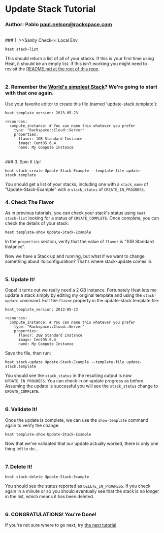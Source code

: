 # Update Stack Tutorial
### Author: Pablo <paul.nelson@rackspace.com>
</br>
### 1. >>Sanity Check<< Local Env

```shell
heat stack-list
```

This should return a list of all of your stacks. If this is your first time using Heat, it should be an empty list. If this isn't working you might need to revisit the [README.md at the root of this repo](/).
</br>
</br>
### 2. Remember the [World's simplest Stack](/101.Hello-Compute)? We're going to start with that one again.

Use your favorite editor to create this file (named 'update-stack.template'):

```shell
heat_template_version: 2013-05-23

resources:
  compute_instance: # You can name this whatever you prefer
    type: "Rackspace::Cloud::Server"
    properties:
      flavor: 1GB Standard Instance
      image: CentOS 6.4
      name: My Compute Instance
```
</br>
### 3. Spin It Up!

```shell
heat stack-create Update-Stack-Example --template-file update-stack.template
```

You should get a list of your stacks, including one with a `stack_name` of "Update-Stack-Example" with a `stack_status` of `CREATE_IN_PROGRESS`.
</br>
### 4. Check The Flavor

As in previous tutorials, you can check your stack's status using `heat stack-list` looking for a status of `CREATE_COMPLETE`. Once complete, you can check the details of your stack:

```shell
heat template-show Update-Stack-Example
```

In the `properties` section, verify that the value of `flavor` is "1GB Standard Instance".

Now we have a Stack up and running, but what if we want to change something about its configuration? That's where stack-update comes in.
</br>
</br>
### 5. Update It!

Oops! It turns out we really need a 2 GB instance. Fortunately Heat lets me update a stack simply by editing my original template and using the `stack-update` command. Edit the `flavor` property in the update-stack.template file:

```shell
heat_template_version: 2013-05-23

resources:
  compute_instance: # You can name this whatever you prefer
    type: "Rackspace::Cloud::Server"
    properties:
      flavor: 2GB Standard Instance
      image: CentOS 6.4
      name: My Compute Instance
```

Save the file, then run:

```shell
heat stack-update Update-Stack-Example --template-file update-stack.template
```

You should see the `stack_status` in the resulting output is now `UPDATE_IN_PROGRESS`. You can check in on update progress as before. Assuming the update is successful you will see the `stack_status` change to `UPDATE_COMPLETE`.
</br>
</br>
### 6. Validate It!

Once the update is complete, we can use the `show-template` command again to verify the change:

```shell
heat template-show Update-Stack-Example
```

Now that we've validated that our update actually worked, there is only one thing left to do...
</br>
</br>
### 7. Delete It!

```shell
heat stack-delete Update-Stack-Example
```

You should see the status reported as `DELETE_IN_PROGRESS`. If you check again in a minute or so you should eventually see that the stack is no longer in the list, which means it has been deleted.
</br>
</br>
### 6. CONGRATULATIONS! You're Done!

If you're not sure where to go next, try [the next tutorial](/106.Template-Description).
